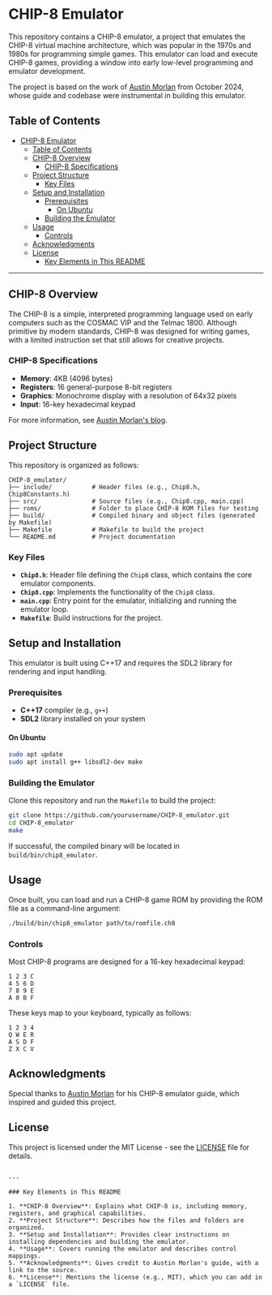 # CHIP-8 Emulator

This repository contains a CHIP-8 emulator, a project that emulates the CHIP-8 virtual machine architecture, which was popular in the 1970s and 1980s for programming simple games. This emulator can load and execute CHIP-8 games, providing a window into early low-level programming and emulator development.

The project is based on the work of [Austin Morlan](https://austinmorlan.com/posts/chip8_emulator/) from October 2024, whose guide and codebase were instrumental in building this emulator.

## Table of Contents
- [CHIP-8 Emulator](#chip-8-emulator)
  - [Table of Contents](#table-of-contents)
  - [CHIP-8 Overview](#chip-8-overview)
    - [CHIP-8 Specifications](#chip-8-specifications)
  - [Project Structure](#project-structure)
    - [Key Files](#key-files)
  - [Setup and Installation](#setup-and-installation)
    - [Prerequisites](#prerequisites)
      - [On Ubuntu](#on-ubuntu)
    - [Building the Emulator](#building-the-emulator)
  - [Usage](#usage)
    - [Controls](#controls)
  - [Acknowledgments](#acknowledgments)
  - [License](#license)
    - [Key Elements in This README](#key-elements-in-this-readme)

---

## CHIP-8 Overview
The CHIP-8 is a simple, interpreted programming language used on early computers such as the COSMAC VIP and the Telmac 1800. Although primitive by modern standards, CHIP-8 was designed for writing games, with a limited instruction set that still allows for creative projects.

### CHIP-8 Specifications
- **Memory**: 4KB (4096 bytes)
- **Registers**: 16 general-purpose 8-bit registers
- **Graphics**: Monochrome display with a resolution of 64x32 pixels
- **Input**: 16-key hexadecimal keypad

For more information, see [Austin Morlan's blog](https://austinmorlan.com/posts/chip8_emulator/).

## Project Structure
This repository is organized as follows:

```plaintext
CHIP-8_emulator/
├── include/           # Header files (e.g., Chip8.h, Chip8Constants.h)
├── src/               # Source files (e.g., Chip8.cpp, main.cpp)
├── roms/              # Folder to place CHIP-8 ROM files for testing
├── build/             # Compiled binary and object files (generated by Makefile)
├── Makefile           # Makefile to build the project
└── README.md          # Project documentation
```

### Key Files
- **`Chip8.h`**: Header file defining the `Chip8` class, which contains the core emulator components.
- **`Chip8.cpp`**: Implements the functionality of the `Chip8` class.
- **`main.cpp`**: Entry point for the emulator, initializing and running the emulator loop.
- **`Makefile`**: Build instructions for the project.

## Setup and Installation
This emulator is built using C++17 and requires the SDL2 library for rendering and input handling.

### Prerequisites
- **C++17** compiler (e.g., `g++`)
- **SDL2** library installed on your system

#### On Ubuntu
```bash
sudo apt update
sudo apt install g++ libsdl2-dev make
```

### Building the Emulator
Clone this repository and run the `Makefile` to build the project:

```bash
git clone https://github.com/yourusername/CHIP-8_emulator.git
cd CHIP-8_emulator
make
```

If successful, the compiled binary will be located in `build/bin/chip8_emulator`.

## Usage
Once built, you can load and run a CHIP-8 game ROM by providing the ROM file as a command-line argument:

```bash
./build/bin/chip8_emulator path/to/romfile.ch8
```

### Controls
Most CHIP-8 programs are designed for a 16-key hexadecimal keypad:
```
1 2 3 C
4 5 6 D
7 8 9 E
A 0 B F
```

These keys map to your keyboard, typically as follows:
```
1 2 3 4
Q W E R
A S D F
Z X C V
```

## Acknowledgments
Special thanks to [Austin Morlan](https://austinmorlan.com/posts/chip8_emulator/) for his CHIP-8 emulator guide, which inspired and guided this project.

## License
This project is licensed under the MIT License - see the [LICENSE](LICENSE) file for details.
```

---

### Key Elements in This README

1. **CHIP-8 Overview**: Explains what CHIP-8 is, including memory, registers, and graphical capabilities.
2. **Project Structure**: Describes how the files and folders are organized.
3. **Setup and Installation**: Provides clear instructions on installing dependencies and building the emulator.
4. **Usage**: Covers running the emulator and describes control mappings.
5. **Acknowledgments**: Gives credit to Austin Morlan's guide, with a link to the source.
6. **License**: Mentions the license (e.g., MIT), which you can add in a `LICENSE` file.
